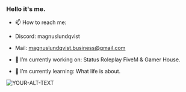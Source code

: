### Hello it's me.

- 📫 How to reach me:
- Discord: magnuslundqvist
- Mail: magnuslundqvist.business@gmail.com

- 🔭 I’m currently working on: Status Roleplay FiveM & Gamer House.

- 🌱 I’m currently learning: What life is about.

<picture>
 <source media="(prefers-color-scheme: dark)" srcset="https://i.imgur.com/OHkZG6D.png">
 <source media="(prefers-color-scheme: light)" srcset="https://i.imgur.com/gHYWgLJ.png">
 <img alt="YOUR-ALT-TEXT" src="YOUR-DEFAULT-IMAGE">
</picture>


<!--
Here are some ideas to get you started:

- 🔭 I’m currently working on ...
- 🌱 I’m currently learning ...
- 👯 I’m looking to collaborate on ...
- 🤔 I’m looking for help with ...
- 💬 Ask me about ...
- 📫 How to reach me: ...
- 😄 Pronouns: ...
- ⚡ Fun fact: ...
-->
